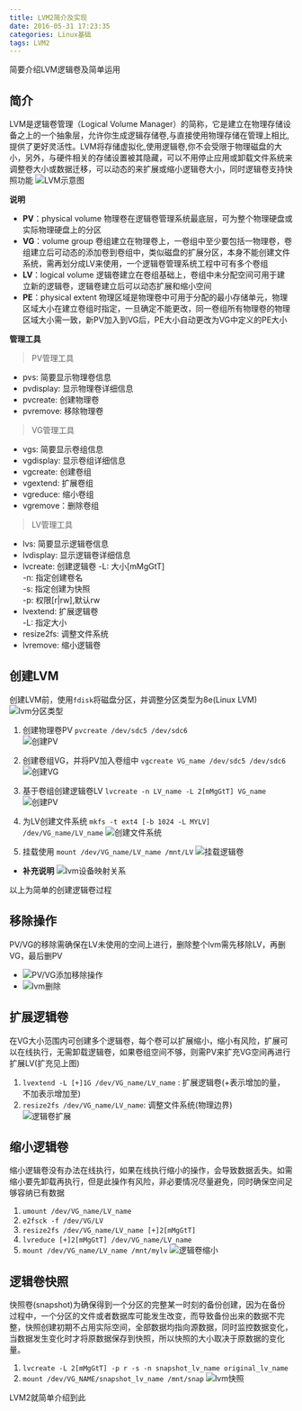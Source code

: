 ```yaml
---
title: LVM2简介及实现
date: 2016-05-31 17:23:35
categories: Linux基础
tags: LVM2
---
```


简要介绍LVM逻辑卷及简单运用

<!--more-->

## 简介
LVM是逻辑卷管理（Logical Volume Manager）的简称，它是建立在物理存储设备之上的一个抽象层，允许你生成逻辑存储卷,与直接使用物理存储在管理上相比,提供了更好灵活性。LVM将存储虚拟化,使用逻辑卷,你不会受限于物理磁盘的大小，另外，与硬件相关的存储设置被其隐藏，可以不用停止应用或卸载文件系统来调整卷大小或数据迁移，可以动态的来扩展或缩小逻辑卷大小，同时逻辑卷支持快照功能
![LVM示意图](lvm2.png)

**说明**
- **PV**：physical volume 物理卷在逻辑卷管理系统最底层，可为整个物理硬盘或实际物理硬盘上的分区
- **VG**：volume group 卷组建立在物理卷上，一卷组中至少要包括一物理卷，卷组建立后可动态的添加卷到卷组中，类似磁盘的扩展分区，本身不能创建文件系统，需再划分成LV来使用，一个逻辑卷管理系统工程中可有多个卷组
- **LV**：logical volume 逻辑卷建立在卷组基础上，卷组中未分配空间可用于建立新的逻辑卷，逻辑卷建立后可以动态扩展和缩小空间
- **PE**：physical extent 物理区域是物理卷中可用于分配的最小存储单元，物理区域大小在建立卷组时指定，一旦确定不能更改，同一卷组所有物理卷的物理区域大小需一致，新PV加入到VG后，PE大小自动更改为VG中定义的PE大小

**管理工具**
> PV管理工具
- pvs: 简要显示物理卷信息  
- pvdisplay: 显示物理卷详细信息    
- pvcreate: 创建物理卷  
- pvremove: 移除物理卷 

> VG管理工具
- vgs: 简要显示卷组信息
- vgdisplay: 显示卷组详细信息   
- vgcreate: 创建卷组
- vgextend: 扩展卷组
- vgreduce: 缩小卷组  
- vgremove：删除卷组

> LV管理工具
- lvs: 简要显示逻辑卷信息
- lvdisplay: 显示逻辑卷详细信息
- lvcreate: 创建逻辑卷
-L: 大小[mMgGtT]  
-n: 指定创建卷名   
-s: 指定创建为快照   
-p: 权限[r|rw],默认rw  
- lvextend: 扩展逻辑卷  
-L: 指定大小  
- resize2fs: 调整文件系统
- lvremove: 缩小逻辑卷

## 创建LVM
创建LVM前，使用`fdisk`将磁盘分区，并调整分区类型为8e(Linux LVM)
![lvm分区类型](lvm_8e.png)

1. 创建物理卷PV
`pvcreate /dev/sdc5 /dev/sdc6`  
![创建PV](pvcreate.png)

2. 创建卷组VG，并将PV加入卷组中
`vgcreate VG_name /dev/sdc5 /dev/sdc6`  
![创建VG](vgcreate.png)

3. 基于卷组创建逻辑卷LV
`lvcreate -n LV_name -L 2[mMgGtT] VG_name`  
![创建PV](lvcreate.png)

4. 为LV创建文件系统
`mkfs -t ext4 [-b 1024 -L MYLV] /dev/VG_name/LV_name` 
![创建文件系统](lv_mkfs.png)

5. 挂载使用
`mount /dev/VG_name/LV_name /mnt/LV`
![挂载逻辑卷](lv_mount.png)

- **补充说明**
![lvm设备映射关系](lvm_link.png)

以上为简单的创建逻辑卷过程

## 移除操作
PV/VG的移除需确保在LV未使用的空间上进行，删除整个lvm需先移除LV，再删VG，最后删PV
- ![PV/VG添加移除操作](vg_reduce.png)
- ![lvm删除](lvm_remove.png)

## 扩展逻辑卷
在VG大小范围内可创建多个逻辑卷，每个卷可以扩展缩小，缩小有风险，扩展可以在线执行，无需卸载逻辑卷，如果卷组空间不够，则需PV来扩充VG空间再进行扩展LV(扩充见上图)  
1. `lvextend -L [+]1G /dev/VG_name/LV_name` : 扩展逻辑卷(+表示增加的量，不加表示增加至)    
2. `resize2fs /dev/VG_name/LV_name`: 调整文件系统(物理边界)   
![逻辑卷扩展](lvextend.png)

## 缩小逻辑卷
缩小逻辑卷没有办法在线执行，如果在线执行缩小的操作，会导致数据丢失。如需缩小要先卸载再执行，但是此操作有风险，非必要情况尽量避免，同时确保空间足够容纳已有数据
1. `umount /dev/VG_name/LV_name`
2. `e2fsck -f /dev/VG/LV`
3. `resize2fs /dev/VG_name/LV_name [+]2[mMgGtT]`
4. `lvreduce [+]2[mMgGtT] /dev/VG_name/LV_name`
5. `mount /dev/VG_name/LV_name /mnt/mylv`
![逻辑卷缩小](lvreduce.png)

## 逻辑卷快照
快照卷(snapshot)为确保得到一个分区的完整某一时刻的备份创建，因为在备份过程中，一个分区的文件或者数据库可能发生改变，而导致备份出来的数据不完整，快照创建初期不占用实际空间，全部数据均指向源数据，同时监控数据变化，当数据发生变化时才将原数据保存到快照，所以快照的大小取决于原数据的变化量。
1. `lvcreate -L 2[mMgGtT] -p r -s -n snapshot_lv_name original_lv_name`
2. `mount /dev/VG_NAME/snapshot_lv_name /mnt/snap`
![lvm快照](lvm_snapshot.png)

LVM2就简单介绍到此







